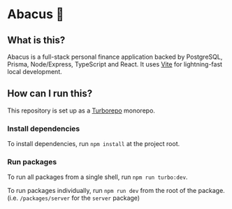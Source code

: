 # Abacus 🧮

## What is this?

Abacus is a full-stack personal finance application backed by PostgreSQL, Prisma, Node/Express, TypeScript and React. It uses [Vite](https://vitejs.dev/) for lightning-fast local development.

## How can I run this?

This repository is set up as a [Turborepo](https://turborepo.org/docs) monorepo.

### Install dependencies

To install dependencies, run `npm install` at the project root.

### Run packages

To run all packages from a single shell, run `npm run turbo:dev`.

To run packages individually, run `npm run dev` from the root of the package. (i.e. `/packages/server` for the `server` package)
